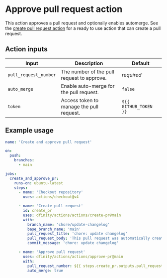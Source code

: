# Approve pull request action

This action approves a pull request and optionally enables automerge. See the [create pull request action](../create-pr/README.md) for a ready to use action that can create a pull request.

## Action inputs

| Input                 | Description                                | Default               |
| --------------------- | ------------------------------------------ | --------------------- |
| `pull_request_number` | The number of the pull request to approve. | _required_            |
| `auto_merge`          | Enable auto-merge for the pull request.    | `false`               |
| `token`               | Access token to manage the pull request.   | `${{ GITHUB_TOKEN }}` |

## Example usage

```yaml
name: 'Create and approve pull request'

on:
  push:
    branches:
      - main

jobs:
  create_and_approve_pr:
    runs-on: ubuntu-latest
    steps:
      - name: 'Checkout repository'
        uses: actions/checkout@v4

      - name: 'Create pull request'
        id: create_pr
        uses: dfinity/actions/actions/create-pr@main
        with:
          branch_name: 'chore/update-changelog'
          base_branch_name: 'main'
          pull_request_title: 'chore: update changelog'
          pull_request_body: 'This pull request was automatically created by a GitHub Action to update changelogs.'
          commit_message: 'chore: update changelog'

      - name: 'Approve pull request'
        uses: dfinity/actions/actions/approve-pr@main
        with:
          pull_request_number: ${{ steps.create_pr.outputs.pull_request_number }}
          auto_merge: true
```

